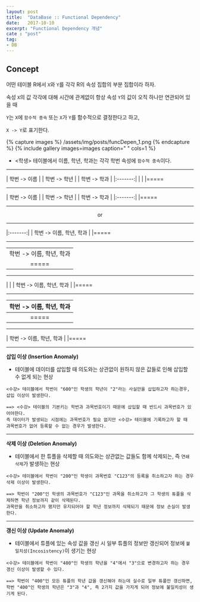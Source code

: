 ```yaml
---
layout: post
title:  "DataBase :: Functional Dependency"
date:   2017-10-10
excerpt: "Functional Dependency 개념"
cate : "post"
tag:
- DB
---
```


## Concept

어떤 테이블 R에서 `X`와 `Y`를 각각 R의 속성 집합의 부분 집합이라 하자.

속성 `X`의 값 각각에 대해 시간에 관계없이 항상 속성 `Y`의 값이 오직 하나만 연관되어 있을 때

`Y`는 `X`에 `함수적 종속` 또는 `X`가 `Y`를 함수적으로 결정한다고 하고,

`X -> Y`로 표기한다.


{% capture images %}
    /assets/img/posts/funcDepen_1.png
{% endcapture %}
{% include gallery images=images caption=" " cols=1 %}

* <학생> 테이블에서 이름, 학년, 학과는 각각 학번 속성에 `함수적 종속`이다.

---

|  학번 -> 이름  |
|  학번 -> 학년  |
|  학번 -> 학과  |
|:-------:|
| |
|=====

---

|  학번 -> 이름  |
|  학번 -> 학년  |
|  학번 -> 학과  |
|:-------:|
|=====

---

<center> or </center>

---


|:-------:|
|  학번 -> 이름, 학년, 학과  |
|=====



---

|         |
|:-------:|
|  학번 -> 이름, 학년, 학과  |
|=====

---

|         |
|  학번 -> 이름, 학년, 학과  |
|=====

---

|  학번 -> 이름, 학년, 학과  |
|:-------:|
|=====


---


|  학번 -> 이름, 학년, 학과  |
|=====



---

**삽입 이상 (Insertion Anomaly)**

* 테이블에 데이터를 삽입할 때 의도와는 상관없이 원하지 않은 값들로 인해 삽입할 수 없게 되는 현상

```
<수강> 테이블에서 학번이 "600"인 학생의 학년이 "2"라는 사실만을 삽입하고자 하는경우, 삽입 이상이 발생한다.

==> <수강> 테이블의 기본키는 학번과 과목번호이기 때문에 삽입할 때 반드시 과목번호가 있어야한다.
즉 데이터가 발생되는 시점에는 과목번호가 필요 없지만 <수강> 테이블에 기록하고자 할 때 과목번호가 없어 등록할 수 없는 경우가 발생한다.
```    

---

**삭제 이상 (Deletion Anomaly)**

* 테이블에서 한 튜플을 삭제할 때 의도와는 상관없는 값들도 함께 삭제되는, 즉 `연쇄 삭제`가 발생하는 현상

```
<수강> 테이블에서 학번이 "200"인 학생이 과목번호 "C123"의 등록을 취소하고자 하는 경우 삭제 이상이 발생한다.

==> 학번이 "200"인 학생의 과목번호가 "C123"인 과목을 취소하고자 그 학생의 튜플을 삭제하면 학년 정보까지 같이 삭제된다.
과목만을 취소하고자 했지만 유지되어야 할 학년 정보까지 삭제되기 때문에 정보 손실이 발생한다.
```    



---


**갱신 이상 (Update Anomaly)**

* 테이블에서 튜플에 있는 속성 값을 갱신 시 일부 튜플의 정보만 갱신되어 정보에 `불일치성(Incosistency)`이 생기는 현상



```
<수강> 테이블에서 학번이 "400"인 학생의 학년을 "4"에서 "3"으로 변경하고자 하는 경우 갱신 이상이 발생할 수 있다.

==> 학번이 "400"인 모든 튜플의 학년 값을 갱신해야 하는데 실수로 일부 튜플만 갱신하면, 
학번 "400"인 학생의 학년은 "3"과 "4", 즉 2가지 값을 가지게 되어 정보에 불일치성이 생기게 된다.
```    



